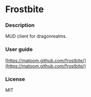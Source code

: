 Frostbite
=========

### Description

MUD client for dragonrealms.

### User guide
[https://matoom.github.com/frostbite/](https://matoom.github.com/frostbite/)

### License

MIT